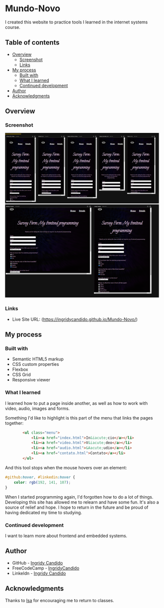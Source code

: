 # Mundo-Novo

I created this website to practice tools I learned in the internet systems course. 

## Table of contents

- [Overview](#overview)
  - [Screenshot](#screenshot)
  - [Links](#links)
- [My process](#my-process)
  - [Built with](#built-with)
  - [What I learned](#what-i-learned)
  - [Continued development](#continued-development)
- [Author](#author)
- [Acknowledgments](#acknowledgments)

## Overview

### Screenshot

<img src="https://github.com/IngridyCandido/SurveyForm/blob/main/src/imagens/Captura%20de%20tela%202023-01-28%20192516.png"/>
<img src="https://github.com/IngridyCandido/SurveyForm/blob/main/src/imagens/Captura%20de%20tela%202023-01-28%20192622.png"/>

### Links

- Live Site URL: (https://ingridycandido.github.io/Mundo-Novo/) 

## My process

### Built with

- Semantic HTML5 markup
- CSS custom properties
- Flexbox
- CSS Grid
- Responsive viewer

### What I learned

I learned how to put a page inside another, as well as how to work with video, audio, images and forms.

Something I'd like to highlight is this part of the menu that links the pages together:

```html
        <ul class="menu">
            <li><a href="index.html">In&iacute;cio</a></li>
            <li><a href="video.html">V&iacute;deo</a></li>
            <li><a href="audio.html">&Aacute;udio</a></li>
            <li><a href="contato.html">Contato</a></li>
        </ul>
```

And this tool stops when the mouse hovers over an element:

```css
#github:hover, #linkedin:hover {
    color: rgb(192, 141, 107);
}
```
When I started programming again, I'd forgotten how to do a lot of things. Developing this site has allowed me to relearn and have some fun. It's also a source of relief and hope. I hope to return in the future and be proud of having dedicated my time to studying.

### Continued development

I want to learn more about frontend and embedded systems.

## Author

- GitHub - [Ingridy Candido](https://github.com/IngridyCandido)
- FreeCodeCamp - [IngridyCandido](https://www.freecodecamp.org/IngridyCandido)
- LinkeIdn - [Ingridy Candido](https://www.linkedin.com/in/ingridy-candido-a71256262/)

## Acknowledgments

Thanks to [Isa](https://github.com/euaisa) for encouraging me to return to classes.
